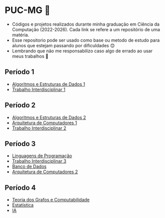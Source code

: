 # PUC-MG :office:

* Códigos e projetos realizados durante minha graduação em Ciência da Computação (2022-2026). Cada link se refere a um repositório de uma matéria. 
* Esse repositorio pode ser usado como base ou metodo de estudo para alunos que estejam passando por dificuldades :blush:
* Lembrando que não me responsabilizo caso algo de errado ao usar meus trabalhos 🎉

## Período 1

* [Algoritmos e Estruturas de Dados 1](https://github.com/Bruno0926/AEDS1)
* [Trabalho Interdisciplinar 1](https://github.com/Bruno0926/TI1-DIW)
  
## Período 2

* [Algoritmos e Estruturas de Dados 2](https://github.com/Bruno0926/AEDS2)
* [Arquitetura de Computadores 1](https://github.com/Bruno0926/AC1)
* [Trabalho Interdisciplinar 2](https://github.com/Bruno0926/TI2)

## Período 3
* [Linguagens de Programação]()
* [Trabalho Interdisciplinar 3](https://github.com/militaovitor01/TI3)
* [Banco de Dados](https://github.com/Bruno0926/BD)
* [Arquitetura de Computadores 2](https://github.com/Bruno0926/AC2)

## Período 4
* [Teoria dos Grafos e Computabilidade](https://github.com/militaovitor01/TGrafos)
* [Estatistica](https://github.com/Bruno0926/Estatistica)
* [IA](https://github.com/Bruno0926/Intelog-ncia-Artificial)
